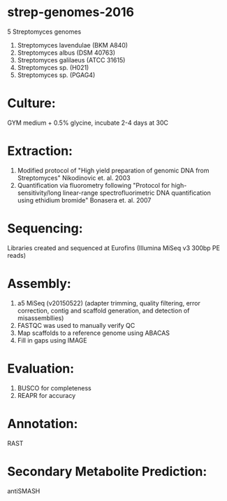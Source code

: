 # strep-genomes-2016

5 Streptomyces genomes

1. Streptomyces lavendulae (BKM A840)
2. Streptomyces albus (DSM 40763)
3. Streptomyces galilaeus (ATCC 31615)
4. Streptomyces sp. (H021)
5. Streptomyces sp. (PGAG4)

# Culture:
GYM medium + 0.5% glycine, incubate 2-4 days at 30C

# Extraction:
1. Modified protocol of "High yield preparation of genomic DNA from Streptomyces" Nikodinovic et. al. 2003
2. Quantification via fluorometry following "Protocol for high-sensitivity/long linear-range spectrofluorimetric DNA quantification using ethidium bromide" Bonasera et. al. 2007

# Sequencing:
Libraries created and sequenced at Eurofins
(Illumina MiSeq v3 300bp PE reads)

# Assembly:
1. a5 MiSeq (v20150522)
(adapter trimming, quality filtering, error correction, contig and scaffold generation, and detection of misassembllies)
2. FASTQC was used to manually verify QC
3. Map scaffolds to a reference genome using ABACAS
4. Fill in gaps using IMAGE

# Evaluation:
1. BUSCO for completeness
2. REAPR for accuracy

# Annotation:
RAST

# Secondary Metabolite Prediction:
antiSMASH
